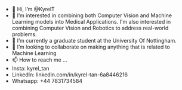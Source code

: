 - 👋 Hi, I’m @KyrelT
- 👀 I’m interested in combining both Computer Vision and Machine Learning models into Medical Applications. I'm also interested in combining Computer Vision and Robotics to address real-world problems.
- 🌱 I’m currently a graduate student at the University Of Nottingham.
- 💞️ I’m looking to collaborate on making anything that is related to Machine Learning
- 📫 How to reach me ...
- Insta: kyrel_tan
- LinkedIn: linkedin.com/in/kyrel-tan-6a8446216
- Whatsapp: +44 7831734584

<!---
KyrelT/KyrelT is a ✨ special ✨ repository because its `README.md` (this file) appears on your GitHub profile.
You can click the Preview link to take a look at your changes.
--->
